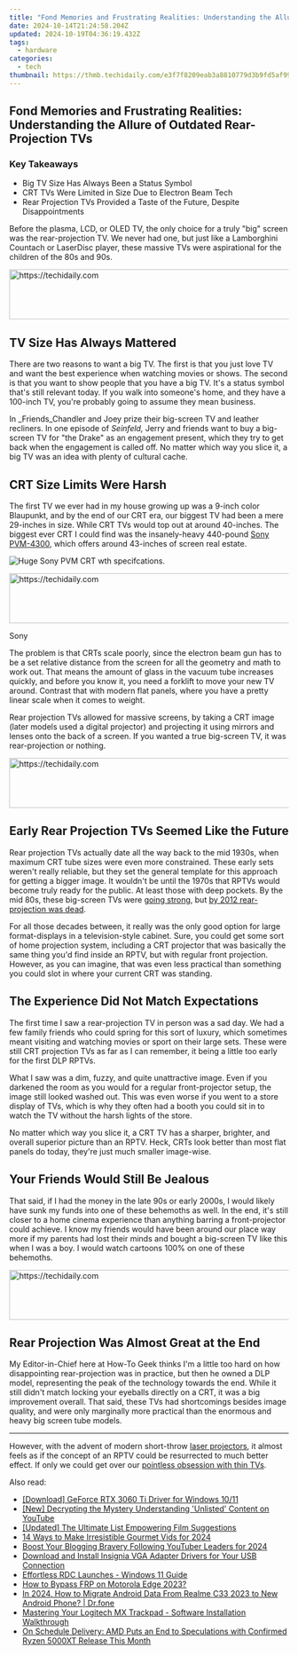 ```yaml
---
title: "Fond Memories and Frustrating Realities: Understanding the Allure of Outdated Rear-Projection TVs"
date: 2024-10-14T21:24:58.204Z
updated: 2024-10-19T04:36:19.432Z
tags:
  - hardware
categories:
  - tech
thumbnail: https://thmb.techidaily.com/e3f7f8209eab3a8810779d3b9fd5af99ac53d2f641a80f57ad3f83729c4706c2.jpg
---
```


## Fond Memories and Frustrating Realities: Understanding the Allure of Outdated Rear-Projection TVs

### Key Takeaways

* Big TV Size Has Always Been a Status Symbol
* CRT TVs Were Limited in Size Due to Electron Beam Tech
* Rear Projection TVs Provided a Taste of the Future, Despite Disappointments

 Before the plasma, LCD, or OLED TV, the only choice for a truly "big" screen was the rear-projection TV. We never had one, but just like a Lamborghini Countach or LaserDisc player, these massive TVs were aspirational for the children of the 80s and 90s.

<!-- affiliate ads begin -->
<a href="https://appsumo.8odi.net/c/5597632/2123735/7443" target="_top" id="2123735">
  <img src="//a.impactradius-go.com/display-ad/7443-2123735" border="0" alt="https://techidaily.com" width="600" height="90"/>
</a>
<img height="0" width="0" src="https://appsumo.8odi.net/i/5597632/2123735/7443" style="position:absolute;visibility:hidden;" border="0" />
<!-- affiliate ads end -->

##  TV Size Has Always Mattered

 There are two reasons to want a big TV. The first is that you just love TV and want the best experience when watching movies or shows. The second is that you want to show people that you have a big TV. It's a status symbol that's still relevant today. If you walk into someone's home, and they have a 100-inch TV, you're probably going to assume they mean business.

 In _Friends_Chandler and Joey prize their big-screen TV and leather recliners. In one episode of _Seinfeld,_ Jerry and friends want to buy a big-screen TV for "the Drake" as an engagement present, which they try to get back when the engagement is called off. No matter which way you slice it, a big TV was an idea with plenty of cultural cache.

##  CRT Size Limits Were Harsh

 The first TV we ever had in my house growing up was a 9-inch color Blaupunkt, and by the end of our CRT era, our biggest TV had been a mere 29-inches in size. While CRT TVs would top out at around 40-inches. The biggest ever CRT I could find was the insanely-heavy 440-pound [Sony PVM-4300](https://archive.org/details/sony%5FPVM-4300%5FOperating%5FInstructions.PDF/page/n27/mode/2up), which offers around 43-inches of screen real estate.

![Huge Sony PVM CRT wth specifcations.](https://static1.howtogeekimages.com/wordpress/wp-content/uploads/2024/06/huge-sony-pvm-crt-wth-specifcations.png) 

<!-- affiliate ads begin -->
<a href="https://appsumo.8odi.net/c/5597632/2049379/7443" target="_top" id="2049379">
  <img src="//a.impactradius-go.com/display-ad/7443-2049379" border="0" alt="https://techidaily.com" width="728" height="90"/>
</a>
<img height="0" width="0" src="https://appsumo.8odi.net/i/5597632/2049379/7443" style="position:absolute;visibility:hidden;" border="0" />
<!-- affiliate ads end -->

Sony

 The problem is that CRTs scale poorly, since the electron beam gun has to be a set relative distance from the screen for all the geometry and math to work out. That means the amount of glass in the vacuum tube increases quickly, and before you know it, you need a forklift to move your new TV around. Contrast that with modern flat panels, where you have a pretty linear scale when it comes to weight.

 Rear projection TVs allowed for massive screens, by taking a CRT image (later models used a digital projector) and projecting it using mirrors and lenses onto the back of a screen. If you wanted a true big-screen TV, it was rear-projection or nothing.

<!-- affiliate ads begin -->
<a href="https://ephamedtechinc.pxf.io/c/5597632/2136616/26400" target="_top" id="2136616">
  <img src="//a.impactradius-go.com/display-ad/26400-2136616" border="0" alt="https://techidaily.com" width="728" height="90"/>
</a>
<img height="0" width="0" src="https://ephamedtechinc.pxf.io/i/5597632/2136616/26400" style="position:absolute;visibility:hidden;" border="0" />
<!-- affiliate ads end -->

##  Early Rear Projection TVs Seemed Like the Future

 Rear projection TVs actually date all the way back to the mid 1930s, when maximum CRT tube sizes were even more constrained. These early sets weren't really reliable, but they set the general template for this approach for getting a bigger image. It wouldn't be until the 1970s that RPTVs would become truly ready for the public. At least those with deep pockets. By the mid 80s, these big-screen TVs were [going strong](https://www.chicagotribune.com/1985/05/03/despite-drawbacks-projection-tv-sales-up/), but [by 2012 rear-projection was dead](https://www.cnet.com/tech/home-entertainment/rip-rear-projection-tv/).

 For all those decades between, it really was the only good option for large format-displays in a television-style cabinet. Sure, you could get some sort of home projection system, including a CRT projector that was basically the same thing you'd find inside an RPTV, but with regular front projection. However, as you can imagine, that was even less practical than something you could slot in where your current CRT was standing.

##  The Experience Did Not Match Expectations

 The first time I saw a rear-projection TV in person was a sad day. We had a few family friends who could spring for this sort of luxury, which sometimes meant visiting and watching movies or sport on their large sets. These were still CRT projection TVs as far as I can remember, it being a little too early for the first DLP RPTVs.

 What I saw was a dim, fuzzy, and quite unattractive image. Even if you darkened the room as you would for a regular front-projector setup, the image still looked washed out. This was even worse if you went to a store display of TVs, which is why they often had a booth you could sit in to watch the TV without the harsh lights of the store.

 No matter which way you slice it, a CRT TV has a sharper, brighter, and overall superior picture than an RPTV. Heck, CRTs look better than most flat panels do today, they're just much smaller image-wise.

##  Your Friends Would Still Be Jealous

 That said, if I had the money in the late 90s or early 2000s, I would likely have sunk my funds into one of these behemoths as well. In the end, it's still closer to a home cinema experience than anything barring a front-projector could achieve. I know my friends would have been around our place way more if my parents had lost their minds and bought a big-screen TV like this when I was a boy. I would watch cartoons 100% on one of these behemoths.

<!-- affiliate ads begin -->
<a href="https://appsumo.8odi.net/c/5597632/2144277/7443" target="_top" id="2144277">
  <img src="//a.impactradius-go.com/display-ad/7443-2144277" border="0" alt="https://techidaily.com" width="600" height="90"/>
</a>
<img height="0" width="0" src="https://appsumo.8odi.net/i/5597632/2144277/7443" style="position:absolute;visibility:hidden;" border="0" />
<!-- affiliate ads end -->

##  Rear Projection Was Almost Great at the End

 My Editor-in-Chief here at How-To Geek thinks I'm a little too hard on how disappointing rear-projection was in practice, but then he owned a DLP model, representing the peak of the technology towards the end. While it still didn't match locking your eyeballs directly on a CRT, it was a big improvement overall. That said, these TVs had shortcomings besides image quality, and were only marginally more practical than the enormous and heavy big screen tube models.

---

 However, with the advent of modern short-throw [laser projectors](https://screen-mirror.techidaily.com/in-2024-how-to-mirror-apple-iphone-14-pro-max-to-windows-10-drfone-by-drfone-ios/), it almost feels as if the concept of an RPTV could be resurrected to much better effect. If only we could get over our [pointless obsession with thin TVs](https://easy-unlock-android.techidaily.com/in-2024-how-to-reset-gmail-password-on-motorola-edge-2023-devices-by-drfone-android/).

<ins class="adsbygoogle"
     style="display:block"
     data-ad-format="autorelaxed"
     data-ad-client="ca-pub-7571918770474297"
     data-ad-slot="1223367746"></ins>

<ins class="adsbygoogle"
     style="display:block"
     data-ad-client="ca-pub-7571918770474297"
     data-ad-slot="8358498916"
     data-ad-format="auto"
     data-full-width-responsive="true"></ins>

<span class="atpl-alsoreadstyle">Also read:</span>
<div><ul>
<li><a href="https://hardware-help.techidaily.com/download-geforce-rtx-3060-ti-driver-for-windows-1011/"><u>[Download] GeForce RTX 3060 Ti Driver for Windows 10/11</u></a></li>
<li><a href="https://youtube-tips.techidaily.com/ecrypting-the-mystery-understanding-unlisted-content-on-youtube/"><u>[New] Decrypting the Mystery Understanding 'Unlisted' Content on YouTube</u></a></li>
<li><a href="https://article-helps.techidaily.com/updated-the-ultimate-list-empowering-film-suggestions/"><u>[Updated] The Ultimate List Empowering Film Suggestions</u></a></li>
<li><a href="https://extra-lessons.techidaily.com/14-ways-to-make-irresistible-gourmet-vids-for-2024/"><u>14 Ways to Make Irresistible Gourmet Vids for 2024</u></a></li>
<li><a href="https://youtube-clips.techidaily.com/boost-your-blogging-bravery-following-youtuber-leaders-for-2024/"><u>Boost Your Blogging Bravery Following YouTuber Leaders for 2024</u></a></li>
<li><a href="https://hardware-help.techidaily.com/download-and-install-insignia-vga-adapter-drivers-for-your-usb-connection/"><u>Download and Install Insignia VGA Adapter Drivers for Your USB Connection</u></a></li>
<li><a href="https://win11.techidaily.com/effortless-rdc-launches-windows-11-guide/"><u>Effortless RDC Launches - Windows 11 Guide</u></a></li>
<li><a href="https://android-frp.techidaily.com/how-to-bypass-frp-on-motorola-edge-2023-by-drfone-android/"><u>How to Bypass FRP on Motorola Edge 2023?</u></a></li>
<li><a href="https://android-transfer.techidaily.com/in-2024-how-to-migrate-android-data-from-realme-c33-2023-to-new-android-phone-drfone-by-drfone-transfer-from-android-transfer-from-android/"><u>In 2024, How to Migrate Android Data From Realme C33 2023 to New Android Phone? | Dr.fone</u></a></li>
<li><a href="https://hardware-help.techidaily.com/mastering-your-logitech-mx-trackpad-software-installation-walkthrough/"><u>Mastering Your Logitech MX Trackpad - Software Installation Walkthrough</u></a></li>
<li><a href="https://hardware-help.techidaily.com/on-schedule-delivery-amd-puts-an-end-to-speculations-with-confirmed-ryzen-5000xt-release-this-month/"><u>On Schedule Delivery: AMD Puts an End to Speculations with Confirmed Ryzen 5000XT Release This Month</u></a></li>
</ul></div>

